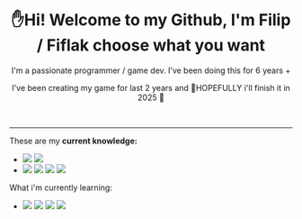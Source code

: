 <h1 align="center">✋Hi! Welcome to my Github, I'm Filip / Fiflak choose what you want </h1>
<p align="center">I'm a passionate programmer / game dev. I’ve been doing this for 6 years +
<p align="center">I've been creating my game for last 2 years and 🙏HOPEFULLY i'll finish it in 2025 🙏
<div align="center">
 
</div>
</br>

<hr>
<div >
  <p>These are my <b>current knowledge:</b></p>
  <ul>
    <li>
      <img src="https://img.shields.io/badge/HTML5-E34F26?style=for-the-badge&logo=html5&logoColor=white" />
      <img src="https://img.shields.io/badge/CSS3-1572B6?style=for-the-badge&logo=css3&logoColor=white" />
    </li>
    <li>
      <img src="https://img.shields.io/badge/C%20Sharp-blue?style=for-the-badge&logo=csharp" />
      <img src="https://img.shields.io/badge/.NET-404DFF?style=for-the-badge&logo=.net&logoColor=white" />
      <img src="https://img.shields.io/badge/Unity-1572B6?style=for-the-badge&logo=Unity&logoColor=white" />
      <img src="https://img.shields.io/badge/Unreal engine-1572B6?style=for-the-badge&logo=Unreal engine&logoColor=black" />
    </li>
  </ul>
  <p>What i'm currently learning:</b></p>
  <ul>
    <li>
      <img src="https://img.shields.io/badge/godot-engine-1572B6?style=for-the-badge&logo=godot-engine&" />
      <img src="https://img.shields.io/badge/JavaScript-323330?style=for-the-badge&logo=javascript&logoColor=F7DF1E" />
      <img src="https://img.shields.io/badge/TypeScript-007ACC?style=for-the-badge&logo=typescript&logoColor=white" />
      <img src="https://img.shields.io/badge/Rust-000000?style=for-the-badge&logo=rust&logoColor=white" />
    </li>
  </ul>
</div>

